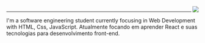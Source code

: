 
<img src="https://github-readme-stats.vercel.app/api/top-langs/?username=MiauToofu&langs_count=12&layout=compact&theme=dark" align="right"> 

  
  <hr>
  
I'm a software engineering student currently focusing in Web Development with HTML, Css, JavaScript. Atualmente 
focando em aprender React e suas tecnologias para desenvolvimento front-end.
